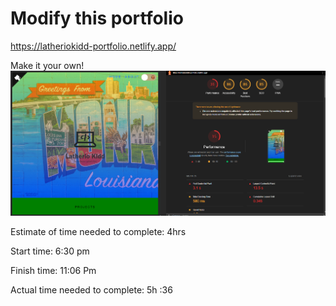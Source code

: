 # Modify this portfolio

https://latheriokidd-portfolio.netlify.app/

Make it your own! 
![Alt text](image.png)



 Estimate of time needed to complete: 4hrs

Start time: 6:30 pm

Finish time: 11:06 Pm

Actual time needed to complete: 5h :36